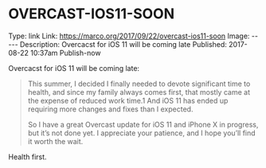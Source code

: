 OVERCAST-IOS11-SOON
====================
Type: link
Link: https://marco.org/2017/09/22/overcast-ios11-soon
Image: -----
Description: Overcacst for iOS 11 will be coming late
Published: 2017-08-22 10:37am
Publish-now

Overcacst for iOS 11 will be coming late:

>This summer, I decided I finally needed to devote significant time to health, and since my family always comes first, that mostly came at the expense of reduced work time.1 And iOS 11 has ended up requiring more changes and fixes than I expected.
>
>So I have a great Overcast update for iOS 11 and iPhone X in progress, but it’s not done yet. I appreciate your patience, and I hope you’ll find it worth the wait.

Health first.
